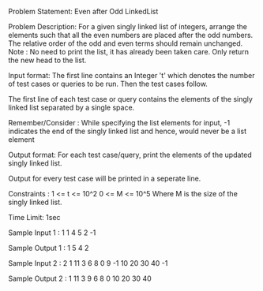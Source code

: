 
Problem Statement: Even after Odd LinkedList

Problem Description:
For a given singly linked list of integers, arrange the elements such that all the even numbers are placed after the odd numbers. The relative order of the odd and even terms should remain unchanged.
Note :
No need to print the list, it has already been taken care. Only return the new head to the list.

Input format:
The first line contains an Integer 't' which denotes the number of test cases or queries to be run. Then the test cases follow.

The first line of each test case or query contains the elements of the singly linked list separated by a single space.

Remember/Consider :
While specifying the list elements for input, -1 indicates the end of the singly linked list and hence, would never be a list element

Output format:
For each test case/query, print the elements of the updated singly linked list.

Output for every test case will be printed in a seperate line.

Constraints :
1 <= t <= 10^2
0 <= M <= 10^5
Where M is the size of the singly linked list.

Time Limit: 1sec

Sample Input 1 :
1
1 4 5 2 -1

Sample Output 1 :
1 5 4 2

Sample Input 2 :
2
1 11 3 6 8 0 9 -1
10 20 30 40 -1

Sample Output 2 :
1 11 3 9 6 8 0
10 20 30 40

